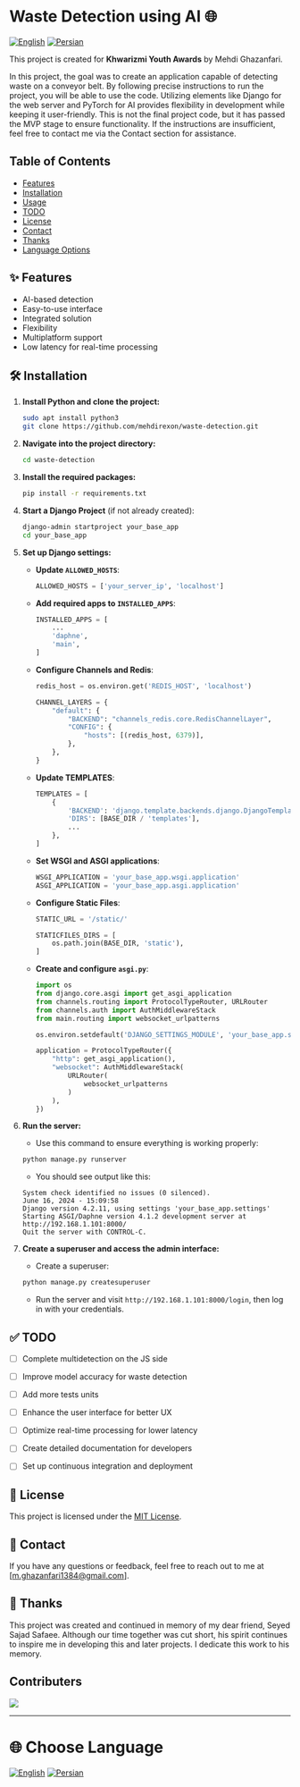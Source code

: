 # Waste Detection using AI 🌐

[![English](https://img.shields.io/badge/Language-English-blue)](README.md) [![Persian](https://img.shields.io/badge/Language-Persian-green)](README.fa.md)

This project is created for **Khwarizmi Youth Awards** by Mehdi Ghazanfari.

In this project, the goal was to create an application capable of detecting waste on a conveyor belt. By following precise instructions to run the project, you will be able to use the code. Utilizing elements like Django for the web server and PyTorch for AI provides flexibility in development while keeping it user-friendly. This is not the final project code, but it has passed the MVP stage to ensure functionality. If the instructions are insufficient, feel free to contact me via the Contact section for assistance.

## Table of Contents

- [Features](#-features)
- [Installation](#️-installation)
- [Usage](#-usage)
- [TODO](#-todo)
- [License](#-license)
- [Contact](#-contact)
- [Thanks](#-thanks)
- [Language Options](#-choose-language)

## ✨ Features

- AI-based detection
- Easy-to-use interface
- Integrated solution
- Flexibility
- Multiplatform support
- Low latency for real-time processing

## 🛠️ Installation

1. **Install Python and clone the project:**
    ```bash
    sudo apt install python3
    git clone https://github.com/mehdirexon/waste-detection.git
    ```

2. **Navigate into the project directory:**
    ```bash
    cd waste-detection
    ```

3. **Install the required packages:**
    ```bash
    pip install -r requirements.txt
    ```

4. **Start a Django Project** (if not already created):
    ```bash
    django-admin startproject your_base_app
    cd your_base_app
    ```

5. **Set up Django settings:**

    - **Update `ALLOWED_HOSTS`**:
        ```python
        ALLOWED_HOSTS = ['your_server_ip', 'localhost']
        ```

    - **Add required apps to `INSTALLED_APPS`**:
        ```python
        INSTALLED_APPS = [
            ...
            'daphne',
            'main',
        ]
        ```

    - **Configure Channels and Redis**:
        ```python
        redis_host = os.environ.get('REDIS_HOST', 'localhost')

        CHANNEL_LAYERS = {
            "default": {
                "BACKEND": "channels_redis.core.RedisChannelLayer",
                "CONFIG": {
                    "hosts": [(redis_host, 6379)],
                },
            },
        }
        ```

    - **Update TEMPLATES**:
        ```python
        TEMPLATES = [
            {
                'BACKEND': 'django.template.backends.django.DjangoTemplates',
                'DIRS': [BASE_DIR / 'templates'],
                ...
            },
        ]
        ```

    - **Set WSGI and ASGI applications**:
        ```python
        WSGI_APPLICATION = 'your_base_app.wsgi.application'
        ASGI_APPLICATION = 'your_base_app.asgi.application'
        ```

    - **Configure Static Files**:
        ```python
        STATIC_URL = '/static/'

        STATICFILES_DIRS = [
            os.path.join(BASE_DIR, 'static'),
        ]
        ```

    - **Create and configure `asgi.py`**:
        ```python
        import os
        from django.core.asgi import get_asgi_application
        from channels.routing import ProtocolTypeRouter, URLRouter
        from channels.auth import AuthMiddlewareStack
        from main.routing import websocket_urlpatterns

        os.environ.setdefault('DJANGO_SETTINGS_MODULE', 'your_base_app.settings')

        application = ProtocolTypeRouter({
            "http": get_asgi_application(),
            "websocket": AuthMiddlewareStack(
                URLRouter(
                    websocket_urlpatterns
                )
            ),
        })
        ```

6. **Run the server:**
    - Use this command to ensure everything is working properly:
    ```bash
    python manage.py runserver
    ```
    - You should see output like this:
    ```
    System check identified no issues (0 silenced).
    June 16, 2024 - 15:09:58
    Django version 4.2.11, using settings 'your_base_app.settings'
    Starting ASGI/Daphne version 4.1.2 development server at http://192.168.1.101:8000/
    Quit the server with CONTROL-C.
    ```

7. **Create a superuser and access the admin interface:**
    - Create a superuser:
    ```bash
    python manage.py createsuperuser
    ```
    - Run the server and visit `http://192.168.1.101:8000/login`, then log in with your credentials.

## ✅ TODO

- [ ] Complete multidetection on the JS side
- [ ] Improve model accuracy for waste detection
- [ ] Add more tests units
- [ ] Enhance the user interface for better UX
- [ ] Optimize real-time processing for lower latency
- [ ] Create detailed documentation for developers
- [ ] Set up continuous integration and deployment


## 📜 License

This project is licensed under the [MIT License](LICENSE).

## 📧 Contact

If you have any questions or feedback, feel free to reach out to me at [m.ghazanfari1384@gmail.com].

## 🙏 Thanks

This project was created and continued in memory of my dear friend, Seyed Sajad Safaee. Although our time together was cut short, his spirit continues to inspire me in developing this and later projects. I dedicate this work to his memory.

## Contributers
<a href="https://github.com/mehdirexon/">
  <img src="https://contrib.rocks/image?repo=mehdirexon/Nobitex-Crypto-Price-Extractor" />
</a>


---

# 🌐 Choose Language

[![English](https://img.shields.io/badge/Language-English-blue)](README.md) [![Persian](https://img.shields.io/badge/Language-Persian-green)](README.fa.md)
